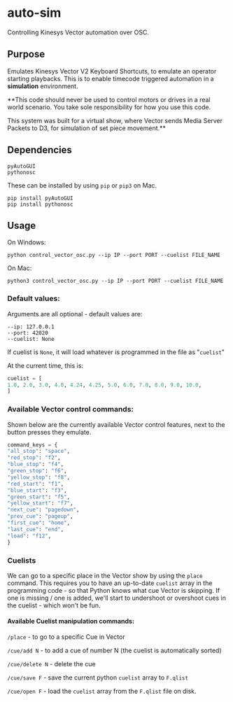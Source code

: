 # auto-sim
Controlling Kinesys Vector automation over OSC.

## Purpose
Emulates Kinesys Vector V2 Keyboard Shortcuts, to emulate an operator starting playbacks. This is to enable timecode triggered automation in a **simulation** environment.

**This code should never be used to control motors or drives in a real world scenario. You take sole responsibility for how you use this code.

This system was built for a virtual show, where Vector sends Media Server Packets to D3, for simulation of set piece movement.**

## Dependencies
```
pyAutoGUI
pythonosc
```

These can be installed by using `pip` or `pip3` on Mac.
```
pip install pyAutoGUI
pip install pythonosc
```
## Usage
On Windows:
```
python control_vector_osc.py --ip IP --port PORT --cuelist FILE_NAME
```

On Mac:
```
python3 control_vector_osc.py --ip IP --port PORT --cuelist FILE_NAME
```

### Default values:
Arguments are all optional - default values are:
```
--ip: 127.0.0.1
--port: 42020
--cuelist: None
```

If cuelist is `None`, it will load whatever is programmed in the file as "`cuelist`"

At the current time, this is:
```python
cuelist = [
1.0, 2.0, 3.0, 4.0, 4.24, 4.25, 5.0, 6.0, 7.0, 8.0, 9.0, 10.0,
]
```

### Available Vector control commands:
Shown below are the currently available Vector control features, next to the button presses they emulate.
```python
command_keys = {
"all_stop": "space",
"red_stop": "f2",
"blue_stop": "f4",
"green_stop": "f6",
"yellow_stop": "f8",
"red_start": "f1",
"blue_start": "f3",
"green_start": "f5",
"yellow_start": "f7",
"next_cue": "pagedown",
"prev_cue": "pageup",
"first_cue": "home",
"last_cue": "end",
"load": "f12",
}
```

### Cuelists
We can go to a specific place in the Vector show by using the `place` command.
This requires you to have an up-to-date `cuelist` array in the programming code - so that Python knows what cue Vector is skipping.
If one is missing / one is added, we'll start to undershoot or overshoot cues in the cuelist - which won't be fun.

#### Available Cuelist manipulation commands:
`/place` - to go to a specific Cue in Vector

`/cue/add N` - to add a cue of number N (the cuelist is automatically sorted)

`/cue/delete N` - delete the cue

`/cue/save F` - save the current python `cuelist` array to `F.qlist`

`/cue/open F` - load the `cuelist` array from the `F.qlist` file on disk.
